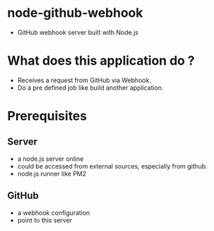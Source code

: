 # node-github-webhook

  - GitHub webhook server built with Node.js

# What does this application do ?
  - Receives a request from GitHub via Webhook.
  - Do a pre defined job like build another application.

# Prerequisites
  
## Server
  - a node.js server online
  - could be accessed from external sources, especially from github.
  - node.js runner like PM2
  
## GitHub
  - a webhook configuration
  - point to this server

